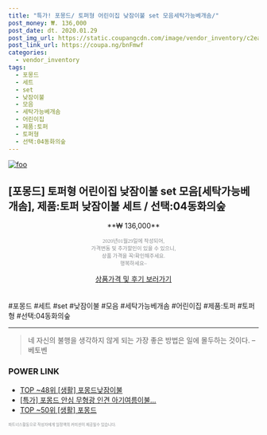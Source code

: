 ```yaml
--- 
title: "특가! 포몽드/ 토퍼형 어린이집 낮잠이불 set 모음세탁가능베개솜/" 
post_money: ₩. 136,000 
post_date: dt. 2020.01.29 
post_img_url: https://static.coupangcdn.com/image/vendor_inventory/c2ea/a568bdf7ba4cf8b211480efae154c22816ff840bbfb0f3447529be366377.jpg 
post_link_url: https://coupa.ng/bnFmwf 
categories: 
  - vendor_inventory 
tags: 
  - 포몽드 
  - 세트 
  - set 
  - 낮잠이불 
  - 모음 
  - 세탁가능베개솜 
  - 어린이집 
  - 제품:토퍼 
  - 토퍼형 
  - 선택:04동화의숲 
--- 
```

[![foo](https://static.coupangcdn.com/image/vendor_inventory/c2ea/a568bdf7ba4cf8b211480efae154c22816ff840bbfb0f3447529be366377.jpg)](https://coupa.ng/bnFmwf) 

## [포몽드] 토퍼형 어린이집 낮잠이불 set 모음[세탁가능베개솜], 제품:토퍼 낮잠이불 세트 / 선택:04동화의숲 
<p style="text-align: center;">**₩ 136,000**</p> 
<p style="text-align: center;"><span style="color: #898c8f; font-family: Georgia,Times,serif; font-size: 0.75em;">2020년01월29일에 작성되어, <br>가격변동 및 추가할인이 있을 수 있으니,<br> 상품 가격을 꼭!확인해주세요.<br>행복하세요~</span> 
</p>	 
<div markdown="0" style="text-align: center;"><a href="https://coupa.ng/bnFmwf" class="btn btn--success">상품가격 및 후기 보러가기</a></div> 
<br><br> 
  #포몽드 #세트 #set #낮잠이불 #모음 #세탁가능베개솜 #어린이집 #제품:토퍼 #토퍼형 #선택:04동화의숲 
<hr> 

> 네 자신의 불행을 생각하지 않게 되는 가장 좋은 방법은 일에 몰두하는 것이다. – 베토벤 


### POWER LINK

* <a href="https://blog.naver.com/an0733/221789198010" target="_blank"> TOP ~48위 [생활] 포몽드낮잠이불</a>
* <a href="https://blog.naver.com/sakai111/221790558724" target="_blank">[특가] 포몽드 안심 무형광 인견 아기여름이불...</a>
* <a href="https://blog.naver.com/fasyy4321/221776132151" target="_blank"> TOP ~50위 [생활] 포몽드</a>

<span style="color: #898c8f; font-family: Georgia,Times,serif; font-size: 0.55em;">파트너스활동으로 작성자에게 일정액의 커미션이 제공될수 있습니다.</span> 
